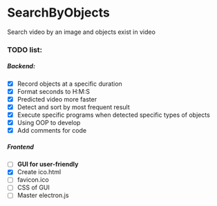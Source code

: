# SearchByObjects
Search video by an image and objects exist in video

### TODO list:
##### Backend:
- [x] Record objects at a specific duration
- [x] Format seconds to H:M:S
- [x] Predicted video more faster
- [x] Detect and sort by most frequent result
- [x] Execute specific programs when detected specific types of objects
- [x] Using OOP to develop
- [x] Add comments for code
##### Frontend
- [ ] **GUI for user-friendly**
- [x] Create ico.html
- [ ] favicon.ico
- [ ] CSS of GUI
- [ ] Master electron.js
